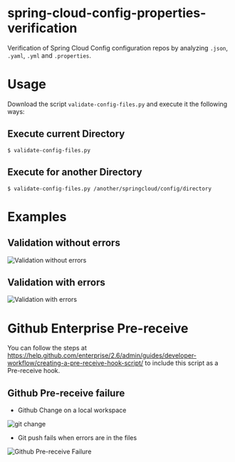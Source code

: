 # spring-cloud-config-properties-verification

Verification of Spring Cloud Config configuration repos by analyzing `.json`, `.yaml`, `.yml` and `.properties`.

# Usage

Download the script `validate-config-files.py` and execute it the following ways:

## Execute current Directory

```
$ validate-config-files.py
```

## Execute for another Directory

```
$ validate-config-files.py /another/springcloud/config/directory
```

# Examples

## Validation without errors

![Validation without errors](https://jira.intuit.com/secure/attachment/639030/validation-no-errors.png)

## Validation with errors

![Validation with errors](https://jira.intuit.com/secure/attachment/639031/validation-with-errors.png)

# Github Enterprise Pre-receive

You can follow the steps at https://help.github.com/enterprise/2.6/admin/guides/developer-workflow/creating-a-pre-receive-hook-script/ to include this script as a Pre-receive hook.

## Github Pre-receive failure

* Github Change on a local workspace

![git change](https://jira.intuit.com/secure/attachment/643248/git-show-commit.png)

* Git push fails when errors are in the files

![Github Pre-receive Failure](https://jira.intuit.com/secure/attachment/643249/pre-receive-hook-docker.png)
